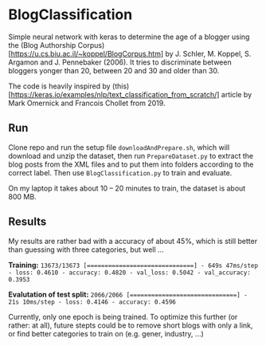 # BlogClassification

Simple neural network with keras to determine the age of a blogger using the (Blog Authorship Corpus)[https://u.cs.biu.ac.il/~koppel/BlogCorpus.htm] by J. Schler, M. Koppel, S. Argamon and J. Pennebaker (2006). It tries to discriminate between bloggers yonger than 20, between 20 and 30 and older than 30.

The code is heavily inspired by (this)[https://keras.io/examples/nlp/text_classification_from_scratch/] article by Mark Omernick and Francois Chollet from 2019.

## Run

Clone repo and run the setup file `downloadAndPrepare.sh`, which will download and unzip the dataset, then run `PrepareDataset.py` to extract the blog posts from the XML files and to put them into folders according to the correct label. Then use `BlogClassification.py` to train and evaluate.

On my laptop it takes about 10 – 20 minutes to train, the dataset is about 800 MB.

## Results

My results are rather bad with a accuracy of about 45%, which is still better than guessing with three categories, but well ...

**Training:**
```13673/13673 [==============================] - 649s 47ms/step - loss: 0.4610 - accuracy: 0.4820 - val_loss: 0.5042 - val_accuracy: 0.3953```

**Evalutation of test split:**
```2066/2066 [==============================] - 21s 10ms/step - loss: 0.4146 - accuracy: 0.4596```

Currently, only one epoch is being trained. To optimize this further (or rather: at all), future stepts could be to remove short blogs with only a link, or find better categories to train on (e.g. gener, industry, ...)
